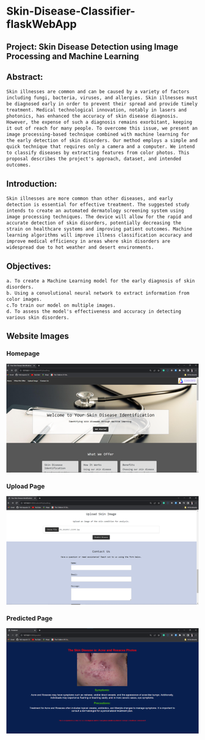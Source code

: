 # Skin-Disease-Classifier-flaskWebApp
## Project: Skin Disease Detection using Image Processing and Machine Learning
## Abstract:
    Skin illnesses are common and can be caused by a variety of factors including fungi, bacteria, viruses, and allergies. Skin illnesses must be diagnosed early in order to prevent their spread and provide timely treatment. Medical technological innovation, notably in lasers and photonics, has enhanced the accuracy of skin disease diagnosis. However, the expense of such a diagnosis remains exorbitant, keeping it out of reach for many people. To overcome this issue, we present an image processing-based technique combined with machine learning for the early detection of skin disorders. Our method employs a simple and quick technique that requires only a camera and a computer. We intend to classify diseases by extracting features from color photos. This proposal describes the project's approach, dataset, and intended outcomes.

## Introduction:
    Skin illnesses are more common than other diseases, and early detection is essential for effective treatment. The suggested study intends to create an automated dermatology screening system using image processing techniques. The device will allow for the rapid and accurate detection of skin disorders, potentially decreasing the strain on healthcare systems and improving patient outcomes. Machine learning algorithms will improve illness classification accuracy and improve medical efficiency in areas where skin disorders are widespread due to hot weather and desert environments.

## Objectives:
    a. To create a Machine Learning model for the early diagnosis of skin disorders.
    b. Using a convolutional neural network to extract information from color images.
    c.To train our model on multiple images.
    d. To assess the model's effectiveness and accuracy in detecting various skin disorders.

## Website Images
### Homepage
![websiteImage](https://github.com/GhufranBarcha/Skin-Disease-Classifier-flaskWebApp/blob/main/websiteImg/web1.png)

### Upload Page
![websiteImage](https://github.com/GhufranBarcha/Skin-Disease-Classifier-flaskWebApp/blob/main/websiteImg/web2.png)

### Predicted Page
![websiteImage](https://github.com/GhufranBarcha/Skin-Disease-Classifier-flaskWebApp/blob/main/websiteImg/web3.png)
